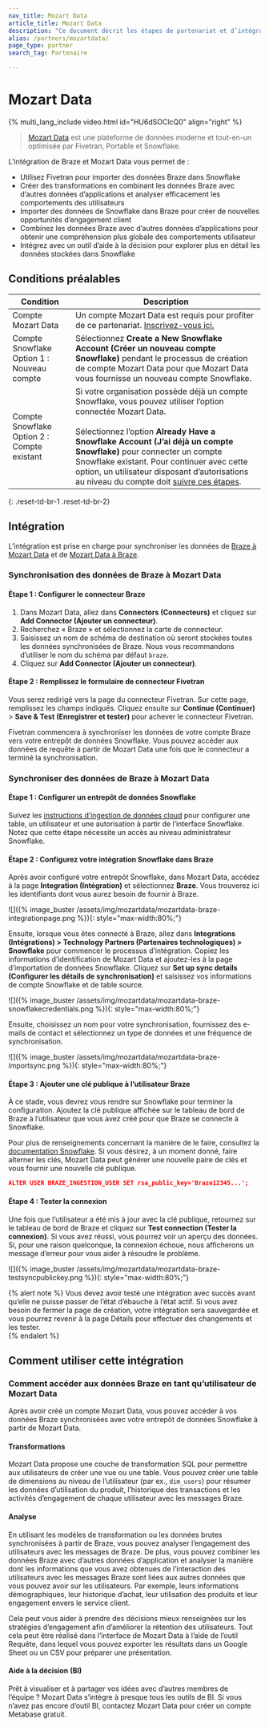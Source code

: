 ```yaml
---
nav_title: Mozart Data
article_title: Mozart Data
description: "Ce document décrit les étapes de partenariat et d’intégration de Braze avec Mozart Data, une plateforme de données moderne et tout-en-un."
alias: /partners/mozartdata/
page_type: partner
search_tag: Partenaire

---
```


# Mozart Data

{% multi_lang_include video.html id="HU6dSOClcQ0" align="right" %}

> [Mozart Data](https://mozartdata.com/) est une plateforme de données moderne et tout-en-un optimisée par Fivetran, Portable et Snowflake.

L’intégration de Braze et Mozart Data vous permet de :
- Utilisez Fivetran pour importer des données Braze dans Snowflake
- Créer des transformations en combinant les données Braze avec d’autres données d’applications et analyser efficacement les comportements des utilisateurs
- Importer des données de Snowflake dans Braze pour créer de nouvelles opportunités d’engagement client
- Combinez les données Braze avec d’autres données d’applications pour obtenir une compréhension plus globale des comportements utilisateur
- Intégrez avec un outil d’aide à la décision pour explorer plus en détail les données stockées dans Snowflake

## Conditions préalables

<style>
table th:nth-child(1) {
    width: 25%;
}
table th:nth-child(2) {
    width: 75%;
}
table td {
    word-break: break-word;
}
</style>

| Condition | Description |
| ----------- | ----------- |
| Compte Mozart Data | Un compte Mozart Data est requis pour profiter de ce partenariat. [Inscrivez-vous ici.](https://app.mozartdata.com/signup)|
| Compte Snowflake<br>Option 1 : Nouveau compte | Sélectionnez **Create a New Snowflake Account (Créer un nouveau compte Snowflake)** pendant le processus de création de compte Mozart Data pour que Mozart Data vous fournisse un nouveau compte Snowflake. |
| Compte Snowflake<br>Option 2 : Compte existant | Si votre organisation possède déjà un compte Snowflake, vous pouvez utiliser l’option connectée Mozart Data.<br><br>Sélectionnez l’option **Already Have a Snowflake Account (J’ai déjà un compte Snowflake)** pour connecter un compte Snowflake existant. Pour continuer avec cette option, un utilisateur disposant d’autorisations au niveau du compte doit [suivre ces étapes](https://help.mozartdata.com/docs/setting-up-data-warehouse#existingsnowflakeaccount). |
{: .reset-td-br-1 .reset-td-br-2}

## Intégration

L’intégration est prise en charge pour synchroniser les données de [Braze à Mozart Data](#syncing-data-from-braze-to-mozart-data) et de [Mozart Data à Braze](#syncing-data-from-mozart-data-to-braze).

### Synchronisation des données de Braze à Mozart Data

#### Étape 1 : Configurer le connecteur Braze

1. Dans Mozart Data, allez dans **Connectors (Connecteurs)** et cliquez sur **Add Connector (Ajouter un connecteur)**.
2. Recherchez « Braze » et sélectionnez la carte de connecteur.
3. Saisissez un nom de schéma de destination où seront stockées toutes les données synchronisées de Braze. Nous vous recommandons d’utiliser le nom du schéma par défaut `braze`.
4. Cliquez sur **Add Connector (Ajouter un connecteur)**.

#### Étape 2 : Remplissez le formulaire de connecteur Fivetran

Vous serez redirigé vers la page du connecteur Fivetran. Sur cette page, remplissez les champs indiqués. Cliquez ensuite sur **Continue (Continuer)** > **Save & Test (Enregistrer et tester)** pour achever le connecteur Fivetran.

Fivetran commencera à synchroniser les données de votre compte Braze vers votre entrepôt de données Snowflake. Vous pouvez accéder aux données de requête à partir de Mozart Data une fois que le connecteur a terminé la synchronisation. 

### Synchroniser des données de Braze à Mozart Data

#### Étape 1 : Configurer un entrepôt de données Snowflake

Suivez les [instructions d’ingestion de données cloud](https://www.braze.com/docs/user_guide/data_and_analytics/user_data_collection/cloud_ingestion/snowflake/) pour configurer une table, un utilisateur et une autorisation à partir de l’interface Snowflake. Notez que cette étape nécessite un accès au niveau administrateur Snowflake.

#### Étape 2 : Configurez votre intégration Snowflake dans Braze

Après avoir configuré votre entrepôt Snowflake, dans Mozart Data, accédez à la page **Integration (Intégration)** et sélectionnez **Braze**. Vous trouverez ici les identifiants dont vous aurez besoin de fournir à Braze.

![]({% image_buster /assets/img/mozartdata/mozartdata-braze-integrationpage.png %}){: style="max-width:80%;"}

Ensuite, lorsque vous êtes connecté à Braze, allez dans **Integrations (Intégrations) > Technology Partners (Partenaires technologiques) > Snowflake** pour commencer le processus d’intégration. Copiez les informations d’identification de Mozart Data et ajoutez-les à la page d’importation de données Snowflake. Cliquez sur **Set up sync details (Configurer les détails de synchronisation)** et saisissez vos informations de compte Snowflake et de table source. 

![]({% image_buster /assets/img/mozartdata/mozartdata-braze-snowflakecredentials.png %}){: style="max-width:80%;"}

Ensuite, choisissez un nom pour votre synchronisation, fournissez des e-mails de contact et sélectionnez un type de données et une fréquence de synchronisation. 

![]({% image_buster /assets/img/mozartdata/mozartdata-braze-importsync.png %}){: style="max-width:80%;"}

#### Étape 3 : Ajouter une clé publique à l’utilisateur Braze
À ce stade, vous devrez vous rendre sur Snowflake pour terminer la configuration. Ajoutez la clé publique affichée sur le tableau de bord de Braze à l’utilisateur que vous avez créé pour que Braze se connecte à Snowflake.

Pour plus de renseignements concernant la manière de le faire, consultez la [documentation Snowflake](https://docs.snowflake.com/en/user-guide/key-pair-auth.html). Si vous désirez, à un moment donné, faire alterner les clés, Mozart Data peut générer une nouvelle paire de clés et vous fournir une nouvelle clé publique.

```json
ALTER USER BRAZE_INGESTION_USER SET rsa_public_key='Braze12345...';
```

#### Étape 4 : Tester la connexion

Une fois que l’utilisateur a été mis à jour avec la clé publique, retournez sur le tableau de bord de Braze et cliquez sur **Test connection (Tester la connexion)**. Si vous avez réussi, vous pourrez voir un aperçu des données. Si, pour une raison quelconque, la connexion échoue, nous afficherons un message d’erreur pour vous aider à résoudre le problème.

![]({% image_buster /assets/img/mozartdata/mozartdata-braze-testsyncpublickey.png %}){: style="max-width:80%;"}

{% alert note %}
Vous devez avoir testé une intégration avec succès avant qu’elle ne puisse passer de l’état d’ébauche à l’état actif. Si vous avez besoin de fermer la page de création, votre intégration sera sauvegardée et vous pourrez revenir à la page Détails pour effectuer des changements et les tester.  
{% endalert %}

## Comment utiliser cette intégration

### Comment accéder aux données Braze en tant qu’utilisateur de Mozart Data
Après avoir créé un compte Mozart Data, vous pouvez accéder à vos données Braze synchronisées avec votre entrepôt de données Snowflake à partir de Mozart Data.

#### Transformations
Mozart Data propose une couche de transformation SQL pour permettre aux utilisateurs de créer une vue ou une table. Vous pouvez créer une table de dimensions au niveau de l’utilisateur (par ex., `dim_users`) pour résumer les données d’utilisation du produit, l’historique des transactions et les activités d’engagement de chaque utilisateur avec les messages Braze. 

#### Analyse
En utilisant les modèles de transformation ou les données brutes synchronisées à partir de Braze, vous pouvez analyser l’engagement des utilisateurs avec les messages de Braze. De plus, vous pouvez combiner les données Braze avec d’autres données d’application et analyser la manière dont les informations que vous avez obtenues de l’interaction des utilisateurs avec les messages Braze sont liées aux autres données que vous pouvez avoir sur les utilisateurs. Par exemple, leurs informations démographiques, leur historique d’achat, leur utilisation des produits et leur engagement envers le service client. 

Cela peut vous aider à prendre des décisions mieux renseignées sur les stratégies d’engagement afin d’améliorer la rétention des utilisateurs. Tout cela peut être réalisé dans l’interface de Mozart Data à l’aide de l’outil Requête, dans lequel vous pouvez exporter les résultats dans un Google Sheet ou un CSV pour préparer une présentation.

#### Aide à la décision (BI)
Prêt à visualiser et à partager vos idées avec d’autres membres de l’équipe ? Mozart Data s’intègre à presque tous les outils de BI. Si vous n’avez pas encore d’outil BI, contactez Mozart Data pour créer un compte Metabase gratuit. 